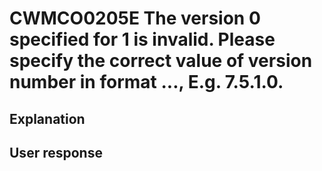 # CWMCO0205E The version 0 specified for 1 is invalid. Please specify the correct value of version number in format <w>.<x>.<y>.<z>, E.g. 7.5.1.0.

## Explanation

## User response